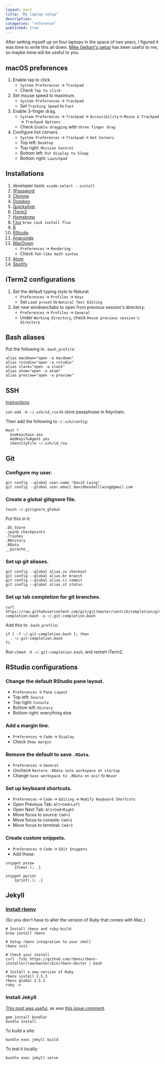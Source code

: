 ```yaml
---
layout: post
title: "My laptop setup"
description: 
categories: "reference"
published: true
---
```


After setting myself up on four laptops in the space of two years, I figured it was time to write this all down. [Mike Gelbart's setup](https://github.com/mgelbart/misc/blob/master/laptop_setup.md) has been useful to me, so maybe mine will be useful to you.

## macOS preferences

1. Enable tap to click.
	- `System Preferences` → `Trackpad`
	- Check `Tap to click`
2. Set mouse speed to maximum.
	- `System Preferences` → `Trackpad`
	- Set `Tracking Speed` to `Fast`
3. Enable 3-finger drag.
	- `System Preferences` → `Trackpad` → `Accessibility`→ `Mouse & Trackpad` → `Trackpad Options` 
	- Check `Enable dragging` with `three finger drag`
4. Configure hot corners. 
	- `System Preferences` → `Trackpad` → `Hot Corners`
	- Top left: `Desktop`
	- Top right: `Mission Control`
	- Bottom left: `Put Display to Sleep`
	- Bottom right: `Launchpad`

## Installations

1. developer tools: `xcode-select --install`
2. [1Password](https://1password.com/)
3. [Chrome](https://www.google.ca/chrome/?brand=CHBD&gclid=Cj0KCQiAgMPgBRDDARIsAOh3uyLH9FyD5U6BuJ2Co_vlFaAEiDZYtHyFz2Wf-ESUYLTFpSxdpRLTXgQaAvyDEALw_wcB&gclsrc=aw.ds)
4. [Dropbox](https://www.dropbox.com/)
5. [Quicksilver](https://qsapp.com/)
6. [iTerm2](https://www.iterm2.com/)
7. [Homebrew](https://brew.sh/)
8. [f.lux](https://justgetflux.com/) `brew cask install flux`
9. [R](https://cran.rstudio.com/bin/macosx/)
10. [RStudio](https://www.rstudio.com/products/rstudio/download/)
11. [Anaconda](https://www.anaconda.com/download/#macos)
12. [MacDown](https://macdown.uranusjr.com/)
	- `Preferences` → `Rendering`
	- Check `TeX-like math syntax`
13. [Atom](https://atom.io/)
14. [Spotify](https://www.spotify.com/ca-en/download/other/)

## iTerm2 configurations

1. Set the default typing style  to Natural:
	- `Preferences` → `Profiles` → `Keys`
	- Set `Load preset` to `Natural Text Editing`
2. Set new windows/tabs to open from previous session's directory:
	- `Preferences` → `Profiles` → `General`
	- Under `Working Directory`, check `Reuse previous session's directory`

## Bash aliases

Put the following in `.bash_profile`:

```
alias macdown="open -a macdown"
alias rstudio="open -a rstudio"
alias slack="open -a slack"
alias atom="open -a atom"
alias preview="open -a preview"
```

## SSH

[Instructions](https://help.github.com/articles/generating-a-new-ssh-key-and-adding-it-to-the-ssh-agent/)

`ssh-add -K ~/.ssh/id_rsa` to store passphrase in Keychain.

Then add the following to `~/.ssh/config`:

```
Host *
  UseKeychain yes
  AddKeysToAgent yes
  IdentityFile ~/.ssh/id_rsa
```

## Git 

### Configure my user.

```
git config --global user.name "David Laing"
git config --global user.email davidkendalllaing@gmail.com
```

### Create a global gitignore file.

`touch ~/.gitignore_global`

Put this in it:

```
.DS_Store
.ipynb_checkpoints
.Trashes
.RHistory
.RData
__pycache__
```

### Set up git aliases.

```
git config --global alias.co checkout
git config --global alias.br branch
git config --global alias.ci commit
git config --global alias.st status
```

### Set up tab completion for git branches.

```
curl https://raw.githubusercontent.com/git/git/master/contrib/completion/git-completion.bash -o ~/.git-completion.bash
```

Add this to `.bash_profile`:

```
if [ -f ~/.git-completion.bash ]; then
  . ~/.git-completion.bash
fi
```

Run `chmod -X ~/.git-completion.bash`, and restart iTerm2.

## RStudio configurations

### Change the default RStudio pane layout.

- `Preferences` → `Pane Layout`
- Top left: `Source`
- Top right: `Console`
- Bottom left: `History`
- Bottom right: everything else

### Add a margin line.

- `Preferences` → `Code` → `Display`
- Check `Show margin`

### Remove the default to save `.RData`.

- `Preferences` → `General`
- Uncheck `Restore .RData into workspace at startup`
- Change `Save workspace to .RData on exit` to `Never`

### Set up keyboard shortcuts.

- `Preferences` → `Code` → `Editing` → `Modify Keyboard Shortcuts`
- Open Previous Tab: `Alt+Cmd+Left`
- Open Next Tab: `Alt+Cmd+Right`
- Move focus to source: `Cmd+1`
- Move focus to console: `Cmd+2`
- Move focus to terminal: `Cmd+3`

### Create custom snippets.

- `Preferences` → `Code` → `Edit Snippets`
- Add these:

```
snippet pview
	{View(.); .}

snippet pprint
	{print(.); .}
```

## Jekyll

### [Install rbenv](https://jekyllrb.com/docs/installation/macos/) 

(So you don't have to alter the version of Ruby that comes with Mac.)

```
# Install rbenv and ruby-build
brew install rbenv

# Setup rbenv integration to your shell
rbenv init

# Check your install
curl -fsSL https://github.com/rbenv/rbenv-installer/raw/master/bin/rbenv-doctor | bash

# Install a new version of Ruby
rbenv install 2.5.3
rbenv global 2.5.3
ruby -v
```

### Install Jekyll

[This post was useful](http://kbroman.org/simple_site/pages/local_test.html), as was [this issue comment](https://github.com/bundler/bundler/issues/1767#issuecomment-4787059).

```
gem install bundler
bundle install
```

To build a site:

```
bundle exec jekyll build
```

To test it locally:

```
bundle exec jekyll serve
```